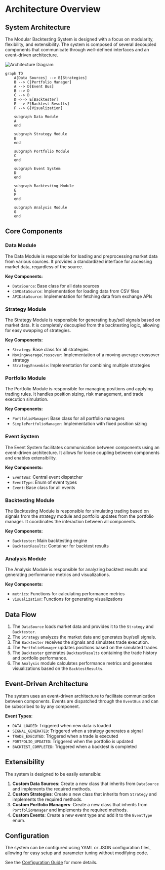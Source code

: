# Architecture Overview

## System Architecture

The Modular Backtesting System is designed with a focus on modularity, flexibility, and extensibility. The system is composed of several decoupled components that communicate through well-defined interfaces and an event-driven architecture.

![Architecture Diagram](assets/architecture_diagram.png)

```mermaid
graph TD
    A[Data Sources] --> B[Strategies]
    B --> C[Portfolio Manager]
    A --> D[Event Bus]
    B --> D
    C --> D
    D <--> E[Backtester]
    E --> F[Backtest Results]
    F --> G[Visualization]
    
    subgraph Data Module
    A
    end
    
    subgraph Strategy Module
    B
    end
    
    subgraph Portfolio Module
    C
    end
    
    subgraph Event System
    D
    end
    
    subgraph Backtesting Module
    E
    F
    end
    
    subgraph Analysis Module
    G
    end
```

## Core Components

### Data Module

The Data Module is responsible for loading and preprocessing market data from various sources. It provides a standardized interface for accessing market data, regardless of the source.

**Key Components:**
- `DataSource`: Base class for all data sources
- `CSVDataSource`: Implementation for loading data from CSV files
- `APIDataSource`: Implementation for fetching data from exchange APIs

### Strategy Module

The Strategy Module is responsible for generating buy/sell signals based on market data. It is completely decoupled from the backtesting logic, allowing for easy swapping of strategies.

**Key Components:**
- `Strategy`: Base class for all strategies
- `MovingAverageCrossover`: Implementation of a moving average crossover strategy
- `StrategyEnsemble`: Implementation for combining multiple strategies

### Portfolio Module

The Portfolio Module is responsible for managing positions and applying trading rules. It handles position sizing, risk management, and trade execution simulation.

**Key Components:**
- `PortfolioManager`: Base class for all portfolio managers
- `SimplePortfolioManager`: Implementation with fixed position sizing

### Event System

The Event System facilitates communication between components using an event-driven architecture. It allows for loose coupling between components and enables extensibility.

**Key Components:**
- `EventBus`: Central event dispatcher
- `EventType`: Enum of event types
- `Event`: Base class for all events

### Backtesting Module

The Backtesting Module is responsible for simulating trading based on signals from the strategy module and portfolio updates from the portfolio manager. It coordinates the interaction between all components.

**Key Components:**
- `Backtester`: Main backtesting engine
- `BacktestResults`: Container for backtest results

### Analysis Module

The Analysis Module is responsible for analyzing backtest results and generating performance metrics and visualizations.

**Key Components:**
- `metrics`: Functions for calculating performance metrics
- `visualization`: Functions for generating visualizations

## Data Flow

1. The `DataSource` loads market data and provides it to the `Strategy` and `Backtester`.
2. The `Strategy` analyzes the market data and generates buy/sell signals.
3. The `Backtester` receives the signals and simulates trade execution.
4. The `PortfolioManager` updates positions based on the simulated trades.
5. The `Backtester` generates `BacktestResults` containing the trade history and portfolio performance.
6. The `Analysis` module calculates performance metrics and generates visualizations based on the `BacktestResults`.

## Event-Driven Architecture

The system uses an event-driven architecture to facilitate communication between components. Events are dispatched through the `EventBus` and can be subscribed to by any component.

**Event Types:**
- `DATA_LOADED`: Triggered when new data is loaded
- `SIGNAL_GENERATED`: Triggered when a strategy generates a signal
- `TRADE_EXECUTED`: Triggered when a trade is executed
- `PORTFOLIO_UPDATED`: Triggered when the portfolio is updated
- `BACKTEST_COMPLETED`: Triggered when a backtest is completed

## Extensibility

The system is designed to be easily extensible:

1. **Custom Data Sources**: Create a new class that inherits from `DataSource` and implements the required methods.
2. **Custom Strategies**: Create a new class that inherits from `Strategy` and implements the required methods.
3. **Custom Portfolio Managers**: Create a new class that inherits from `PortfolioManager` and implements the required methods.
4. **Custom Events**: Create a new event type and add it to the `EventType` enum.

## Configuration

The system can be configured using YAML or JSON configuration files, allowing for easy setup and parameter tuning without modifying code.

See the [Configuration Guide](configuration.md) for more details. 